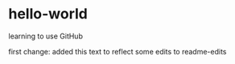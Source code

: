 # hello-world
learning to use GitHub

first change: added this text to reflect some edits to readme-edits

